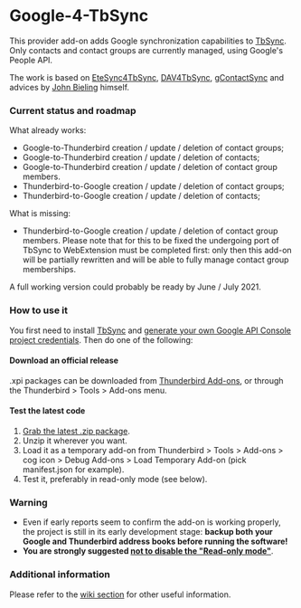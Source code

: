 # Google-4-TbSync

This provider add-on adds Google synchronization capabilities to [TbSync](https://github.com/jobisoft/TbSync). Only contacts and contact groups are currently managed, using Google's People API.

The work is based on [EteSync4TbSync](https://github.com/etesync/EteSync-4-TbSync), [DAV4TbSync](https://github.com/jobisoft/DAV-4-TbSync), [gContactSync](https://github.com/jdgeenen/gcontactsync) and advices by [John Bieling](https://github.com/jobisoft) himself.

### Current status and roadmap

What already works:
* Google-to-Thunderbird creation / update / deletion of contact groups;
* Google-to-Thunderbird creation / update / deletion of contacts;
* Google-to-Thunderbird creation / update / deletion of contact group members.
* Thunderbird-to-Google creation / update / deletion of contact groups;
* Thunderbird-to-Google creation / update / deletion of contacts;

What is missing:
* Thunderbird-to-Google creation / update / deletion of contact group members. Please note that for this to be fixed the undergoing port of TbSync to WebExtension must be completed first: only then this add-on will be partially rewritten and will be able to fully manage contact group memberships.

A full working version could probably be ready by June / July 2021.

### How to use it

You first need to install [TbSync](https://addons.thunderbird.net/addon/tbsync) and [generate your own Google API Console project credentials](https://github.com/zanonmark/Google-4-TbSync/wiki/How-to-generate-your-own-Google-API-Console-project-credentials). Then do one of the following:

#### Download an official release

.xpi packages can be downloaded from [Thunderbird Add-ons](https://addons.thunderbird.net/addon/google-4-tbsync), or through the Thunderbird > Tools > Add-ons menu.

#### Test the latest code

1. [Grab the latest .zip package](https://github.com/zanonmark/Google-4-TbSync/archive/refs/heads/main.zip).
2. Unzip it wherever you want.
3. Load it as a temporary add-on from Thunderbird > Tools > Add-ons > cog icon > Debug Add-ons > Load Temporary Add-on (pick manifest.json for example).
4. Test it, preferably in read-only mode (see below).

### Warning

* Even if early reports seem to confirm the add-on is working properly, the project is still in its early development stage: **backup both your Google and Thunderbird address books before running the software!**
* **You are strongly suggested [not to disable the "Read-only mode"](https://github.com/zanonmark/Google-4-TbSync/wiki/Before-disabling-the-%22Read-only-mode%22)**.

### Additional information

Please refer to the [wiki section](https://github.com/zanonmark/Google-4-TbSync/wiki) for other useful information.
